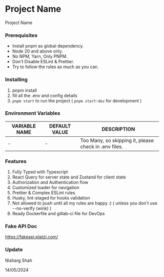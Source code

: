 # Project Name

Project Name

### Prerequisites

- Install pnpm as global dependency.
- Node 20 and above only.
- No NPM, Yarn, Only PNPM.
- Don't Disable ESLint & Prettier.
- Try to follow the rules as much as you can.

### Installing

1. pnpm install
2. fill all the .env and config details
3. `pnpm start` to run the project ( `pnpm start:dev` for development )

### Environment Variables

| VARIABLE NAME | DEFAULT VALUE | DESCRIPTION                                           |
|---------------|---------------|-------------------------------------------------------|
| -             | -             | Too Many, so skipping it, please check in .env files. |


### Features

1. Fully Typed with Typescript
2. React Query for server state and Zustand for client state
3. Authorization and Authentication flow
4. Customized loader for navigation
5. Prettier & Complex ESLint rules
6. Husky, lint-staged for hooks validation
7. Not allowed to push until all my rules are happy :) ( unless you don't use --no-verify (wink) )
8. Ready Dockerfile and gitlab-ci file for DevOps

### Fake API Doc 

https://fakeapi.platzi.com/

### Update

Nisharg Shah

14/05/2024
